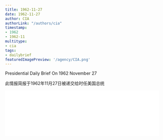 ```yaml
---
title: 1962-11-27
date: 1962-11-27
author: CIA 
authorLink: "/authors/cia"
timestamp: 
- 1962
- 1962-11
multitype: 
- cia
tags: 
- dailybrief
featuredImagePreview: '/agency/CIA.png'
---
```



Presidential Daily Brief On 1962 November 27

此情报简报于1962年11月27日被递交给时任美国总统

<!--more-->





<div id="over" style="width:100%; overflow:hidden"> <iframe id="sFrame" name="sFrame" frameborder="no" border="0"  allowfullscreen marginwidth="0" scrolling="no" src = " /CIA/1962-11-27.html "  style = " position:absulute; width: 806px; top: 300;" > </iframe> </div>